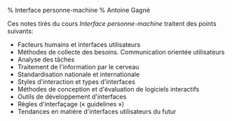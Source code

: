% Interface personne-machine
% Antoine Gagné

Ces notes tirés du cours *Interface personne-machine* traitent des points
suivants:

- Facteurs humains et interfaces utilisateurs
- Méthodes de collecte des besoins. Communication orientée utilisateurs
- Analyse des tâches
- Traitement de l'information par le cerveau
- Standardisation nationale et internationale
- Styles d'interaction et types d'interfaces
- Méthodes de conception et d'évaluation de logiciels interactifs
- Outils de développement d'interfaces
- Règles d'interfaçage (« guidelines »)
- Tendances en matière d'interfaces utilisateurs du futur

